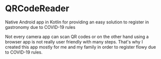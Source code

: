 # QRCodeReader
Native Android app in Kotlin for providing an easy solution to register in gastronomy due to COVID-19 rules

Not every camera app can scan QR codes or on the other hand using a browser app is not really user friendly with many steps. That's why I created this app mostly for me and my family in order to register flowy due to COVID-19 rules.
